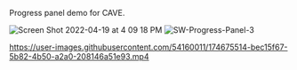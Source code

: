 Progress panel demo for CAVE.

![Screen Shot 2022-04-19 at 4 09 18 PM](https://user-images.githubusercontent.com/54160011/190407993-7d2fcdb7-21b4-448e-9dbd-d3748f319688.png)
![SW-Progress-Panel-3](https://user-images.githubusercontent.com/54160011/190407996-459bc7c4-c3a2-4dd5-8c61-75de00e44b56.png)


https://user-images.githubusercontent.com/54160011/174675514-bec15f67-5b82-4b50-a2a0-208146a51e93.mp4

